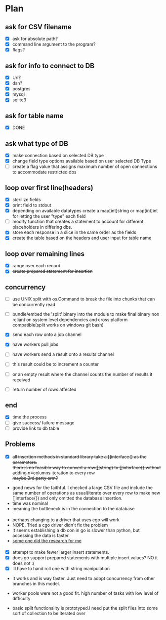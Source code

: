 # Plan


## ask for CSV filename
- [x] ask for absolute path?  
- [x] command line argument to the program?  
- [x] flags?

## ask for info to connect to DB
- [x] Uri?
- [x] dsn?  
- [x] postgres  
- [x] mysql  
- [x] sqlite3  

## ask for table name
- [x] DONE

## ask what type of DB 
- [x] make connection based on selected DB type
- [x] change field type options available based on user selected DB Type
- [ ] create a flag value that assigns maximum number of open connections to accommodate restricted dbs

## loop over first line(headers)
- [x] sterilize fields  
- [x] print field to stdout  
- [x] depending on available datatypes create a map[int]string or map[int]int for letting the user "type" each field  
- [ ] modify function that creates a statement to account for different placeholders in differing dbs. 
- [x] store each response in a slice in the same order as the fields  
- [x] create the table based on the headers and user input for table name  

## loop over remaining lines
- [x] range over each record  
- [x] ~~create prepared statement for insertion~~

## concurrency
- [ ] use UNIX split with os.Command to break the file into chunks that can be concurrently read 
- [ ] bundle/embed the 'split' binary into the module to make final binary non reliant on system level dependencies and cross platform compatible(split works on windows git bash)
- [x] send each row onto a job channel  
- [x] have workers pull jobs
- [ ] have workers send a result onto a results channel
- [ ] this result could be to increment a counter
- [ ] or an empty result where the channel counts the number of results it received
- [ ] return number of rows affected


## end
- [x] time the process  
- [ ] give success/ failure message  
- [ ] provide link to db table  

## Problems

####
-[x] ~~all insertion methods in standard library take a []interface{} as the parameters.~~  
~~there is no feasible way to convert a row([]string) to []interface{} without adding n=columns iteration to every row~~  
~~maybe 3rd party orm?~~

- good news for the faithful. I checked  a large CSV file and include the same number of
operations as usual(iterate over every row to make new []interface{}) and only omitted the database insertion.
- time was nominal
- meaning the bottleneck is in the connection to the database  

####
- ~~perhaps changing to a driver that uses cgo will work~~
- NOPE. Tried a cgo driver didn't fix the problem
- It seems establishing a db con in go is slower than python, but accessing the data is faster.
- [some one did the research for me](https://stackoverflow.com/questions/48000940/faster-sqlite-3-query-in-go-i-need-to-process-1million-rows-as-fast-as-possibl/48043356)

####
- [x] attempt to make fewer larger insert statements.
- [x] ~~does go support prepared statements with multiple insert values?~~ NO it does not :(
- [x] Ill have to hand roll one with string manipulation
- It works and is way faster. Just need to adopt concurrency from other branches in this model.

- worker pools were not a good fit. high number of tasks with low level of difficulty
- basic split functionality is prototyped.I need  put the split files into some sort of collection
to be iterated over
